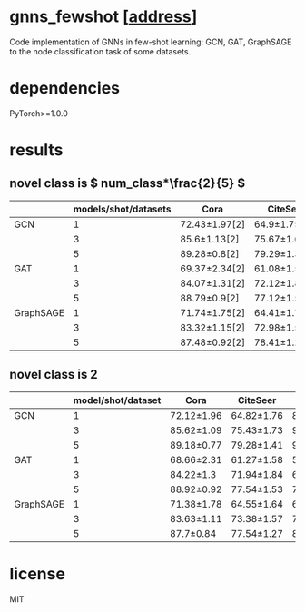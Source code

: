 # gnns_fewshot [[address](https://github.com/colflip/gnns_fewshot)]  
Code implementation of GNNs in few-shot learning: GCN, GAT, GraphSAGE to the node classification task of some datasets.
# dependencies
PyTorch>=1.0.0
# results
## novel class is $ num_class*\frac{2}{5} $
|      | models/shot/datasets | Cora          | CiteSeer      | Photo         | cs            | Computers     | CoraFull       |
|------|----------------------|---------------|---------------|---------------|---------------|---------------|----------------|
| GCN  | 1                    | 72.43±1.97[2] | 64.9±1.75[2]  | 78.69±2.49[3] | 83.51±0.88[6] | 74.35±1.99[4] | 34.56±0.22[28] |
|   | 3                    | 85.6±1.13[2]  | 75.67±1.66[2] | 91.12±0.54[3] | 91.92±0.2[6]  | 87.88±0.74[4] | 54.92±0.17[28] |
|   | 5                    | 89.28±0.8[2]  | 79.29±1.39[2] | 93.32±0.32[3] | 93.75±0.14[6] | 90.64±0.46[4] | 62.46±0.15[28] |
| GAT  | 1                    | 69.37±2.34[2] | 61.08±1.59[2] | 40.52±3.98[3] | 73.39±1.53[6] | 30.95±3.1[4]  | 34.64±0.26[28] |
|   | 3                    | 84.07±1.31[2] | 72.12±1.87[2] | 61.33±8.15[3] | 89.95±0.28[6] | 56.33±7.8[4]  | 54.55±0.17[28] |
|   | 5                    | 88.79±0.9[2]  | 77.12±1.57[2] | 74.29±7.08[3] | 92.17±0.17[6] | 69.63±7.27[4] | 62.05±0.15[28] |
| GraphSAGE | 1                    | 71.74±1.75[2] | 64.41±1.78[2] | 48.61±1.77[3] | 72.7±2.07[6]  | 36.4±0.91[4]  | 23.67±0.26[28] |
|  | 3                    | 83.32±1.15[2] | 72.98±1.59[2] | 69.95±2.03[3] | 87.24±0.64[6] | 62.1±1.7[4]   | 47.93±0.18[28] |
|  | 5                    | 87.48±0.92[2] | 78.41±1.25[2] | 82.17±1.13[3] | 90.6±0.31[6]  | 75.69±1.31[4] | 57.68±0.16[28] |


## novel class is 2
|  | **model/shot/dataset** | **Cora**   | **CiteSeer** | **Photo**  | **cs**     | **Computers** | **CoraFull** | **PubMed** |
|---|------------------------|------------|--------------|------------|------------|---------------|--------------|------------|
| GCN | 1                      | 72.12±1.96 | 64.82±1.76   | 83.82±2.76 | 94.6±0.86  | 83.53±3.21    |
|   | 3                      | 85.62±1.09 | 75.43±1.73   | 93.87±0.58 | 97.86±0.17 | 93.9±0.94     |
|   | 5                      | 89.18±0.77 | 79.28±1.41   | 95.38±0.31 | 98.08±0.15 | 95.56±0.43    |
| GAT | 1                      | 68.66±2.31 | 61.27±1.58   | 56.78±4.56 | 86.42±2.27 | 51.03±3.78    |
|   | 3                      | 84.22±1.3  | 71.94±1.84   | 68.62±7.07 | 95.57±0.47 | 65.88±7.03    |
|   | 5                      | 88.92±0.92 | 77.54±1.53   | 76.12±6.48 | 96.82±0.27 | 75.34±7.65    |
| GraphSAGE | 1                      | 71.38±1.78 | 64.55±1.64   | 60.6±1.82  | 89.86±1.79 | 57.57±1.32    |
|   | 3                      | 83.63±1.11 | 73.38±1.57   | 76.25±2.6  | 96.03±0.5  | 69.92±2.49    |
|   | 5                      | 87.7±0.84  | 77.54±1.27   | 84.35±1.58 | 96.3±0.33  | 80.01±2.3     |
# license
MIT